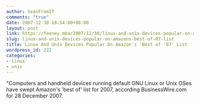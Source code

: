 ```yaml
---
author: SeanFromIT
comments: "true"
date: 2007-12-30 18:54:00+00:00
layout: post
link: https://feeney.mba/2007/12/30/linux-and-unix-devices-popular-on-amazons-best-of-07-list/
slug: linux-and-unix-devices-popular-on-amazons-best-of-07-list
title: Linux And Unix Devices Popular On Amazon's 'Best of '07' List
wordpress_id: 222
categories:
- linux
- unix
---
```


"Computers and handheld devices running default GNU Linux or Unix OSes have swept Amazon's 'best of' list for 2007, according BusinessWire.com for 28 December 2007.
